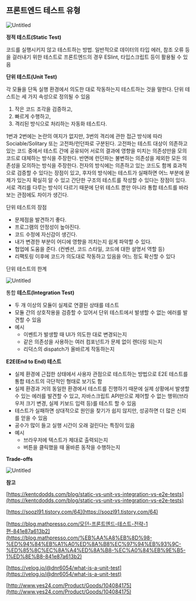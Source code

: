 ## 프론트엔드 테스트 유형

![Untitled](https://s3-us-west-2.amazonaws.com/secure.notion-static.com/becc65c9-ed7c-4b5f-b3a1-bd6a13fba2bb/Untitled.png)

**정적 테스트(Static Test)**

코드를 실행시키지 않고 테스트하는 방법. 일반적으로 데이터의 타입 에러, 참조 오류 등을 걸러내기 위한 테스트로 프론트엔드의 경우 ESlint, 타입스크립트 등이 활용될 수 있음

**단위 테스트(Unit Test)**

각 모듈을 단독 실행 환경에서 의도한 대로 작동하는지 테스트하는 것을 말한다. 단위 테스트는 세 가지 속성으로 정의될 수 있음

1. 작은 코드 조각을 검증하고,
2. 빠르게 수행하고,
3. 격리된 방식으로 처리하는 자동화 테스트다.

1번과 2번에는 논란의 여지가 없지만, 3번의 격리에 관한 접근 방식에 따라 Sociable/Solitary 또는 고전파/런던파로 구분된다. 고전파는 테스트 대상이 의존하고 있는 코드 중에서 테스트 간에 공유되어 서로의 결과에 영향을 미치는 의존성만을 모의 코드로 대체하는 방식을 주장한다. 반면에 런던파는 불변하는 의존성을 제외한 모든 의존성을 모의하는 방식을 주장한다. 전자의 방식에는 의존하고 있는 코드도 함께 효과적으로 검증할 수 있다는 장점이 있고, 후자의 방식에는 테스트가 실패하면 어느 부분에 문제가 있는지 확실히 알 수 있고 간단한 구조의 테스트를 작성할 수 있다는 장점이 있다. 서로 격리를 다루는 방식이 다르기 때문에 단위 테스트 뿐만 아니라 통합 테스트를 바라보는 관점에도 차이가 생긴다.

단위 테스트의 장점

- 문제점을 발견하기 좋다.
- 프로그램의 안정성이 높아진다.
- 코드 수정에 자신감이 생긴다.
- 내가 변경한 부분이 어디에 영향을 끼치는지 쉽게 파악할 수 있다.
- 협업에 도움을 준다. (컨벤션, 코드 스타일, 코드에 대한 설명서 역할 등)
- 리팩토링 이후에 코드가 의도대로 작동하고 있음을 어느 정도 확신할 수 있다

단위 테스트의 한계

![Untitled](https://s3-us-west-2.amazonaws.com/secure.notion-static.com/b21c8285-cea2-45c1-a464-abf60f5cebf6/Untitled.png)

통합 **테스트(Integration Test)**

- 두 개 이상의 모듈이 실제로 연결된 상태를 테스트
- 모듈 간의 상호작용을 검증할 수 있어서 단위 테스트에서 발생할 수 없는 에러를 발견할 수 있음
- 예시
    - 이벤트가 발생할 때 UI가 의도한 대로 변경되는지
    - 같은 의존성을 사용하는 여러 컴포넌트가 문제 없이 렌더링 되는지
    - 리덕스의 dispatch가 올바르게 작동하는지

**E2E(End to End) 테스트**

- 실제 환경에 근접한 상태에서 사용자 관점으로 테스트하는 방법으로 E2E 테스트를 통합 테스트의 극단적인 형태로 보기도 함
- 실제 환경과 거의 동일한 환경에서 테스트를 진행하기 때문에 실제 상황에서 발생할 수 있는 에러를 발견할 수 있고, 자바스크립트 API만으로 제어할 수 없는 행위(브라우저 크기 변경, 실제 키보드 입력 등)를 테스트 할 수 있음
- 테스트가 실패하면 상대적으로 원인을 찾기가 쉽지 않지만, 성공하면 더 많은 신뢰를 얻을 수 있음
- 공수가 많이 들고 실행 시간이 오래 걸린다는 특징이 있음
- 예시
    - 브라우저에 텍스트가 제대로 출력되는지
    - 버튼을 클릭했을 때 올바른 동작을 수행하는지

**Trade-offs**

![Untitled](https://s3-us-west-2.amazonaws.com/secure.notion-static.com/f5f903b3-4e9a-4f73-b24b-c9dde1faaf5e/Untitled.png)

**참고**

[https://kentcdodds.com/blog/static-vs-unit-vs-integration-vs-e2e-tests](https://kentcdodds.com/blog/static-vs-unit-vs-integration-vs-e2e-tests)

[https://soozl91.tistory.com/64](https://soozl91.tistory.com/64)

[https://blog.mathpresso.com/모던-프론트엔드-테스트-전략-1편-841e87a613b2](https://blog.mathpresso.com/%EB%AA%A8%EB%8D%98-%ED%94%84%EB%A1%A0%ED%8A%B8%EC%97%94%EB%93%9C-%ED%85%8C%EC%8A%A4%ED%8A%B8-%EC%A0%84%EB%9E%B5-1%ED%8E%B8-841e87a613b2)

[https://velog.io/@dnr6054/what-is-a-unit-test](https://velog.io/@dnr6054/what-is-a-unit-test)

[http://www.yes24.com/Product/Goods/104084175](http://www.yes24.com/Product/Goods/104084175)